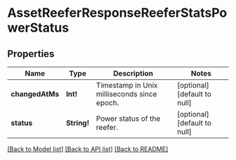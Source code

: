 # AssetReeferResponseReeferStatsPowerStatus

## Properties
Name | Type | Description | Notes
------------ | ------------- | ------------- | -------------
**changedAtMs** | **Int!** | Timestamp in Unix milliseconds since epoch. | [optional] [default to null]
**status** | **String!** | Power status of the reefer. | [optional] [default to null]

[[Back to Model list]](../README.md#documentation-for-models) [[Back to API list]](../README.md#documentation-for-api-endpoints) [[Back to README]](../README.md)


